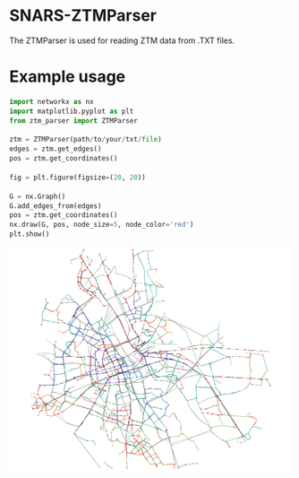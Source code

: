 # SNARS-ZTMParser

The ZTMParser is used for reading ZTM data from .TXT files.

# Example usage

```python
import networkx as nx
import matplotlib.pyplot as plt
from ztm_parser import ZTMParser
 
ztm = ZTMParser(path/to/your/txt/file)
edges = ztm.get_edges()
pos = ztm.get_coordinates()

fig = plt.figure(figsize=(20, 20))

G = nx.Graph()
G.add_edges_from(edges)
pos = ztm.get_coordinates()
nx.draw(G, pos, node_size=5, node_color='red')
plt.show()
```
![Example Image](ztm_network.png)
